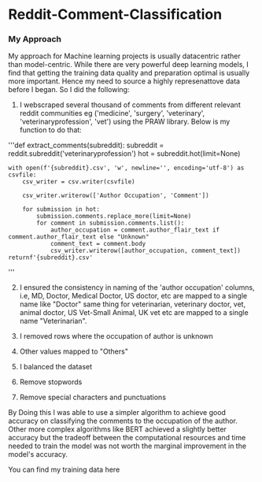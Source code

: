 # Reddit-Comment-Classification

### My Approach
My approach for Machine learning projects is usually datacentric rather than model-centric. While there are very powerful deep learning models, I find that getting the training data quality and preparation optimal is usually more important. Hence my need to source a highly represenattove data before I began. So I did the following:

1. I webscraped several thousand of comments from different relevant reddit communities eg ('medicine', 'surgery', 'veterinary', 'veterinaryprofession', 'vet') using the PRAW library. Below is my function to do that:

'''def extract_comments(subreddit):
    subreddit = reddit.subreddit('veterinaryprofession')
    hot = subreddit.hot(limit=None)

    
    with open(f'{subreddit}.csv', 'w', newline='', encoding='utf-8') as csvfile:
        csv_writer = csv.writer(csvfile)
        
        csv_writer.writerow(['Author Occupation', 'Comment'])
        
        for submission in hot:
            submission.comments.replace_more(limit=None) 
            for comment in submission.comments.list():
                author_occupation = comment.author_flair_text if comment.author_flair_text else "Unknown"
                comment_text = comment.body
                csv_writer.writerow([author_occupation, comment_text])
    returnf'{subreddit}.csv'
'''

2. I ensured the consistency in naming of the 'author occupation' columns, i.e, MD, Doctor, Medical Doctor, US doctor, etc
are mapped to a single name like "Doctor" same thing for veterinarian, veterinary doctor, vet, animal doctor,
US Vet-Small Animal, UK vet etc are mapped to a single name "Veterinarian". 

3. I removed rows where the occupation of author is unknown
4. Other values mapped to "Others"
5. I balanced the dataset
6. Remove stopwords
7. Remove special characters and punctuations

By Doing this I was able to use a simpler algorithm to achieve good accuracy on classifying the comments to the occupation of the author. Other more complex algorithms like BERT achieved a slightly better accuracy but the tradeoff between the computational resources and time needed to train the model was not worth the marginal improvement in the model's accuracy.

You can find my training data here
